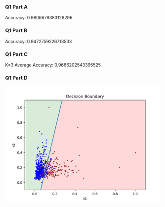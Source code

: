 ### Q1 Part A
Accuracy: 0.9806678383128296
### Q1 Part B
Accuracy: 0.9472759226713533
### Q1 Part C
K=3 Average Accuracy: 0.9666202543395525
### Q1 Part D
![](https://github.com/devvrat-joshi/MachineLearningAssignment3/blob/master/Assignment_3/plotQ1.png)